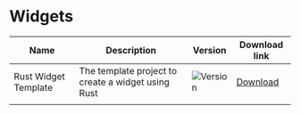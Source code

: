 # Widgets

| Name                 | Description                                        | Version                                                                            | Download link                                                                                      |
| -------------------- | -------------------------------------------------- | ---------------------------------------------------------------------------------- | -------------------------------------------------------------------------------------------------- |
| Rust Widget Template | The template project to create a widget using Rust | ![Version](https://img.shields.io/github/v/release/eliabieri/wg_display_widget_rs) | [Download](https://github.com/eliabieri/wg_display_widget_rs/releases/latest/download/widget.wasm) |
|                      |                                                    |                                                                                    |                                                                                                    |
